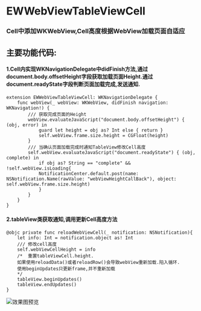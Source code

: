 # EWWebViewTableViewCell
<h3>Cell中添加WKWebView,Cell高度根据WebView加载页面自适应</h3>


主要功能代码:
----
#### 1.Cell内实现WKNavigationDelegate中didFinish方法,通过document.body.offsetHeight字段获取加载页面Height.通过document.readyState字段判断页面加载完成,发送通知.
```
extension EWWebViewTableViewCell: WKNavigationDelegate {
    func webView(_ webView: WKWebView, didFinish navigation: WKNavigation!) {
        /// 获取完成页面的Height
        webView.evaluateJavaScript("document.body.offsetHeight") { (obj, error) in
            guard let height = obj as? Int else { return }
            self.webView.frame.size.height = CGFloat(height)        
        }
        /// 当确认页面加载完成时通知TableView修改Cell高度
        self.webView.evaluateJavaScript("document.readyState") { (obj, complete) in
            if obj as? String == "complete" && !self.webView.isLoading{
            NotificationCenter.default.post(name: NSNotification.Name(rawValue: "webViewHeightCallBack"), object: self.webView.frame.size.height)
            }
        }
    }
}
```
#### 2.tableView类获取通知,调用更新Cell高度方法
```
@objc private func reloadWebViewCell(_ notification: NSNotification){
    let info: Int = notification.object as! Int
    /// 修改cell高度
    self.webViewCellHeight = info
    /*  重置tableViewCell.height.
    如果使用reloadData()或者reloadRow()会导致webView重新加载.陷入循环.
    使用beginUpdates只更新frame,并不重新加载
    */
    tableView.beginUpdates()
    tableView.endUpdates()
}
```
    

![效果图预览](https://github.com/WangLiquan/EWWebViewCell/raw/master/images/demonstration.gif)
